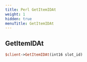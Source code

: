 ```yaml
---
title: Perl GetItemIDAt
weight: 1
hidden: true
menuTitle: GetItemIDAt
---
```

## GetItemIDAt
```perl
$client->GetItemIDAt(int16 slot_id)
```